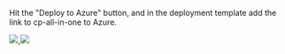 
Hit the "Deploy to Azure" button, and in the deployment template add the link to cp-all-in-one to Azure. 

<a href="https://portal.azure.com/#create/Microsoft.Template/uri/https%3A%2F%2Fraw.githubusercontent.com%2FKenBarr%2Fcp-azure-quickstart-template%2Fmaster%2Fazuredeploy.json" target="_blank">
    <img src="http://azuredeploy.net/deploybutton.png"/>
</a>
<a href="http://armviz.io/#/?load=https%3A%2F%2Fraw.githubusercontent.com%2FKenBarr%2Fcp-azure-quickstart-template%2Fmaster%2Fazuredeploy.json" target="_blank">
    <img src="http://armviz.io/visualizebutton.png"/>
</a>